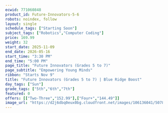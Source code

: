 ```yaml
---
ecwid: 771060848
product_id: Future-Innovators-5-6
robots: noindex, follow
layout: single
schedule_tags: ["Starting Soon"]
subject_tags: ["Robotics","Computer Coding"]
price: 169.99
weight: 32
start_date: 2025-11-09
end_date: 2026-05-16
start_time: "3:30 PM"
end_time: "5:00 PM"
page_title: "Future Innovators (Grades 5 to 7)"
page_subtitle: "Empowering Young Minds"
ribbon: "Starts Nov 9"
title: "Future Innovators (Grades 5 to 7) | Blue Ridge Boost"
day_tags: ["Sun"]
grade_tags: ["5th","6th","7th"]
featured: 0
offers: [["Two-Three","152.99"],["Four+","144.49"]]
image_url: "https://d2j6dbq0eux0bg.cloudfront.net/images/106136041/5078256169.png"
---
```

